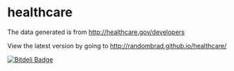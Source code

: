 healthcare
====================
The data generated is from http://healthcare.gov/developers

View the latest version by going to http://randombrad.github.io/healthcare/


[![Bitdeli Badge](https://d2weczhvl823v0.cloudfront.net/randombrad/healthcare/trend.png)](https://bitdeli.com/free "Bitdeli Badge")


